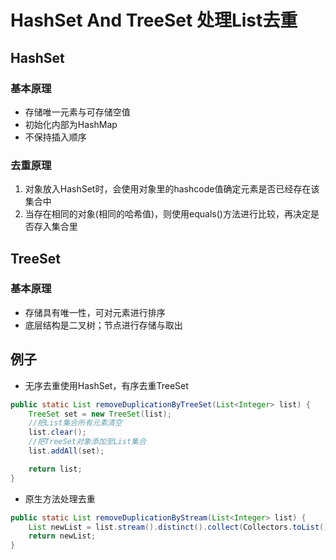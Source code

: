 # HashSet And TreeSet 处理List去重

## HashSet

### 基本原理

- 存储唯一元素与可存储空值
- 初始化内部为HashMap
- 不保持插入顺序

### 去重原理

1. 对象放入HashSet时，会使用对象里的hashcode值确定元素是否已经存在该集合中
2. 当存在相同的对象(相同的哈希值)，则使用equals()方法进行比较，再决定是否存入集合里

## TreeSet

### 基本原理

- 存储具有唯一性，可对元素进行排序
- 底层结构是二叉树；节点进行存储与取出

## 例子

- 无序去重使用HashSet，有序去重TreeSet

```java
public static List removeDuplicationByTreeSet(List<Integer> list) {
    TreeSet set = new TreeSet(list);
    //把List集合所有元素清空
    list.clear();
    //把TreeSet对象添加至List集合
    list.addAll(set);

    return list;
}
```

- 原生方法处理去重

```java
public static List removeDuplicationByStream(List<Integer> list) {
    List newList = list.stream().distinct().collect(Collectors.toList());
    return newList;
}
```
